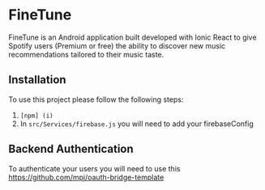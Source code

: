 # FineTune
FineTune is an Android application built developed with Ionic React to give Spotify users (Premium or free) the ability to discover new music recommendations tailored to their music taste.

## Installation

To use this project please follow the following steps:
  1. ```[npm] (i)```
  2. In ```src/Services/firebase.js``` you will need to add your firebaseConfig

## Backend Authentication
To authenticate your users you will need to use this
https://github.com/mpj/oauth-bridge-template

